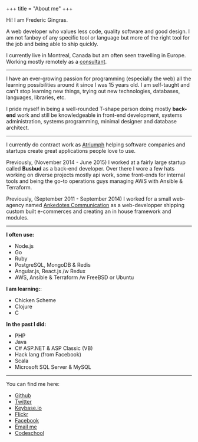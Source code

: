 +++
title = "About me"
+++

Hi! I am Frederic Gingras.

A web developer who values less code, quality software and good design. I am not
fanboy of any specific tool or language but more of the right tool for the job
and being able to ship quickly.

I currently live in Montreal, Canada but am often seen travelling in Europe.
Working mostly remotely as a [consultant](http://atriumph.com).

-----

I have an ever-growing passion for programming (especially the web) all the
learning possibilities around it since I was 15 years old. I am self-taught
and can't stop learning new things, trying out new technologies, databases,
languages, libraries, etc.

I pride myself in being a well-rounded T-shape person doing mostly **back-end** work
and still be knowledgeable in front-end development, systems administration,
systems programming, minimal designer and database architect.

-----

I currently do contract work as [Atriumph](https://www.atriumph.com) helping
software companies and startups create great applications people love to use.

Previously, (November 2014 - June 2015) I worked at a fairly large startup called
__Busbud__ as a back-end developer. Over there I wore a few hats working on
diverse projects mostly api work, some front-ends for internal tools and being
the go-to operations guys managing AWS with Ansible & Terraform.

Previously, (September 2011 - September 2014) I worked for a small web-agency
named [Ankedotes Communication](http://anekdotes.com/) as a web-developper
shipping custom built e-commerces and creating an in house framework and modules.

-----

**I often use:**

- Node.js
- Go
- Ruby
- PostgreSQL, MongoDB & Redis
- Angular.js, React.js /w Redux
- AWS, Ansible & Terraform /w FreeBSD or Ubuntu

**I am learning:**:

- Chicken Scheme
- Clojure
- C

**In the past I did:**

- PHP
- Java
- C# ASP.NET & ASP Classic (VB)
- Hack lang (from Facebook)
- Scala
- Microsoft SQL Server & MySQL

---

You can find me here:

- [Github](http://github.com/kiasaki)
- [Twitter](http://twitter.com/fredericgingras)
- [Keybase.io](https://keybase.io/kiasaki)
- [Flickr](https://www.flickr.com/photos/fredericgingras/)
- [Facebook](http://facebook.com/fredericagingras)
- [Email me](mailto:frederic@gingras.cc)
- [Codeschool](http://codeschool.com/users/kiasaki)
